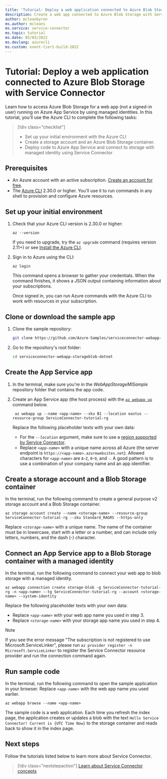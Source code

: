 ```yaml
---
title: 'Tutorial: Deploy a web application connected to Azure Blob Storage with Service Connector'
description: Create a web app connected to Azure Blob Storage with Service Connector.
author: mcleanbyron
ms.author: mcleans
ms.service: service-connector
ms.topic: tutorial
ms.date: 05/03/2022
ms.devlang: azurecli
ms.custom: event-tier1-build-2022
---
```


# Tutorial: Deploy a web application connected to Azure Blob Storage with Service Connector

Learn how to access Azure Blob Storage for a web app (not a signed-in user) running on Azure App Service by using managed identities. In this tutorial, you'll use the Azure CLI to complete the following tasks:

> [!div class="checklist"]
> * Set up your initial environment with the Azure CLI
> * Create a storage account and an Azure Blob Storage container.
> * Deploy code to Azure App Service and connect to storage with managed identity using Service Connector

## Prerequisites

- An Azure account with an active subscription. [Create an account for free](https://azure.microsoft.com/free).
- The <a href="/cli/azure/install-azure-cli" target="_blank">Azure CLI</a> 2.30.0 or higher. You'll use it to run commands in any shell to provision and configure Azure resources.

## Set up your initial environment
1. Check that your Azure CLI version is 2.30.0 or higher:

    ```azurecli
    az --version
    ```
    If you need to upgrade, try the `az upgrade` command (requires version 2.11+) or see <a href="/cli/azure/install-azure-cli" target="_blank">Install the Azure CLI</a>.

1. Sign in to Azure using the CLI:

    ```azurecli
    az login
    ```
    This command opens a browser to gather your credentials. When the command finishes, it shows a JSON output containing information about your subscriptions.

    Once signed in, you can run Azure commands with the Azure CLI to work with resources in your subscription.

## Clone or download the sample app

1. Clone the sample repository:
    ```Bash
    git clone https://github.com/Azure-Samples/serviceconnector-webapp-storageblob-dotnet.git
    ```

1. Go to the repository's root folder:
    ```Bash
    cd serviceconnector-webapp-storageblob-dotnet
    ```

## Create the App Service app

1. In the terminal, make sure you're in the *WebAppStorageMISample* repository folder that contains the app code.

1. Create an App Service app (the host process) with the [`az webapp up`](/cli/azure/webapp#az-webapp-up) command below.
   
   ```azurecli
    az webapp up --name <app-name> --sku B1 --location eastus --resource-group ServiceConnector-tutorial-rg
    ```

    Replace the following placeholder texts with your own data:

    - For the *`--location`* argument, make sure to use a [region supported by Service Connector](concept-region-support.md). 
    - Replace *`<app-name>`* with a unique name across all Azure (the server endpoint is `https://<app-name>.azurewebsites.net`). Allowed characters for *`<app-name>`* are `A`-`Z`, `0`-`9`, and `-`. A good pattern is to use a combination of your company name and an app identifier.

## Create a storage account and a Blob Storage container

In the terminal, run the following command to create a general purpose v2 storage account and a Blob Storage container. 

```azurecli
az storage account create --name <storage-name> --resource-group ServiceConnector-tutorial-rg --sku Standard_RAGRS --https-only
```
Replace *`<storage-name>`* with a unique name. The name of the container must be in lowercase, start with a letter or a number, and can include only letters, numbers, and the dash (-) character.


## Connect an App Service app to a Blob Storage container with a managed identity

In the terminal, run the following command to connect your web app to blob storage with a managed identity.

```azurecli
az webapp connection create storage-blob -g ServiceConnector-tutorial-rg -n <app-name> --tg ServiceConnector-tutorial-rg --account <storage-name> --system-identity
```

  Replace the following placeholder texts with your own data:
- Replace *`<app-name>`* with your web app name you used in step 3.
- Replace *`<storage-name>`* with your storage app name you used in step 4.

> [!NOTE]
> If you see the error message "The subscription is not registered to use Microsoft.ServiceLinker", please run `az provider register -n Microsoft.ServiceLinker` to register the Service Connector resource provider and run the connection command again. 

## Run sample code

In the terminal, run the following command to open the sample application in your browser. Replace *`<app-name>`* with the web app name you used earlier.

```Azure CLI
az webapp browse --name <app-name> 
```

The sample code is a web application. Each time you refresh the index page, the application creates or updates a blob with the text `Hello Service Connector! Current is {UTC Time Now}` to the storage container and reads back to show it in the index page.

## Next steps

Follow the tutorials listed below to learn more about Service Connector.

> [!div class="nextstepaction"]
> [Learn about Service Connector concepts](./concept-service-connector-internals.md)
